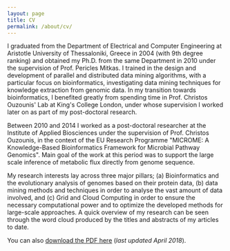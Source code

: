 ```yaml
---
layout: page
title: CV
permalink: /about/cv/
---
```


I graduated from the Department of Electrical and Computer Engineering at Aristotle University of Thessaloniki, Greece in 2004 (with 9th degree ranking) and obtained my Ph.D. from the same Department in 2010 under the supervision of Prof. Pericles Mitkas. I trained in the design and development of parallel and distributed data mining algorithms, with a particular focus on bioinformatics, investigating data mining techniques for knowledge extraction from genomic data. In my transition towards bioinformatics, I benefited greatly from spending time in Prof. Christos Ouzounis' Lab at King's College London, under whose supervision I worked later on as part of my post-doctoral research.


Between 2010 and 2014 I worked as a post-doctoral researcher at the Institute of Applied Biosciences under the supervision of Prof. Christos Ouzounis, in the context of the EU Research Programme "MICROME: A Knowledge-Based Bioinformatics Framework for Microbial Pathway Genomics". Main goal of the work at this period was to support the large scale inference of metabolic flux directly from genome sequence.

My research interests lay across three major pillars; (a) Bioinformatics and the evolutionary analysis of genomes based on their protein data, (b) data mining methods and techniques in order to analyse the vast amount of data involved, and (c) Grid and Cloud Computing in order to ensure the necessary computational power and to optimize the developed methods for large-scale approaches. A quick overview of my research can be seen through the word cloud produced by the titles and abstracts of my articles to date.

You can also [download the PDF here](/files/cv.pdf) (_last updated April 2018_).
